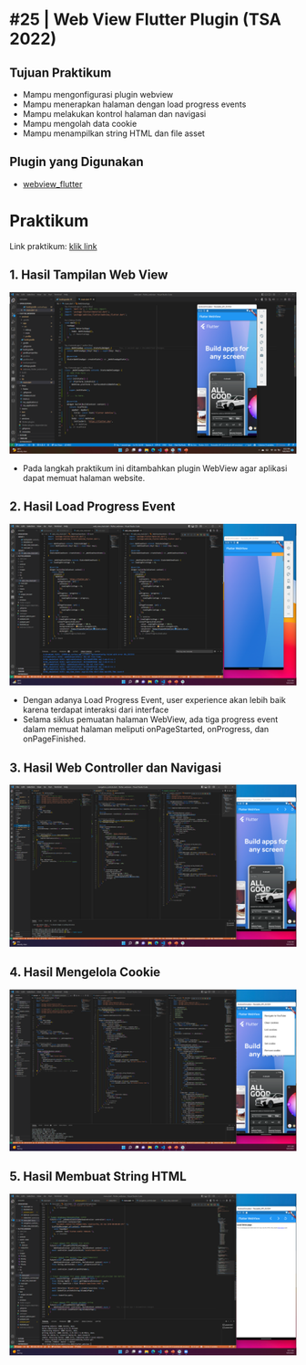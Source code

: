 # #25 | Web View Flutter Plugin (TSA 2022)

## Tujuan Praktikum

* Mampu mengonfigurasi plugin webview 
* Mampu menerapkan halaman dengan load progress events
* Mampu melakukan kontrol halaman dan navigasi 
* Mampu mengolah data cookie 
* Mampu menampilkan string HTML dan file asset

## Plugin yang Digunakan

* [webview_flutter](https://pub.dev/packages/webview_flutter)

# Praktikum

Link praktikum: [klik link](https://github.com/ferdyfebriyanto/webview_flutter/files/9524709/Pertemuan.25.-.Plugin.Web.View.Flutter.pptx)


## 1. Hasil Tampilan Web View

![Hasil Tampilan Web View](./images/01.png)

* Pada langkah praktikum ini ditambahkan plugin WebView agar aplikasi dapat memuat halaman website.

## 2. Hasil Load Progress Event

![Hasil Load Progress Event](./images/02.png)

* Dengan adanya Load Progress Event, user experience akan lebih baik karena terdapat interaksi dari interface 
* Selama siklus pemuatan halaman WebView, ada tiga progress event dalam memuat halaman meliputi onPageStarted, onProgress, dan onPageFinished. 


## 3. Hasil Web Controller dan Navigasi

![Hasil Web Controller dan Navigasi](./images/03.png)

## 4. Hasil Mengelola Cookie

![Hasil Mengelola Cookie](./images/04.png)

## 5. Hasil Membuat String HTML

![Hasil Tampilan Web View](./images/05.png)

